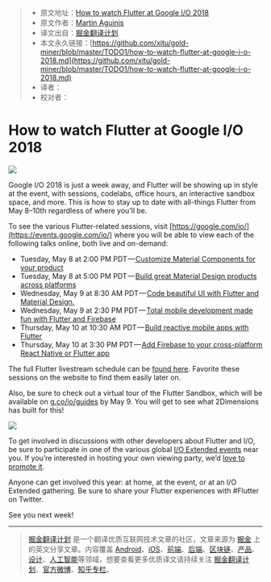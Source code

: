 > * 原文地址：[How to watch Flutter at Google I/O 2018](https://medium.com/flutter-io/how-to-watch-flutter-at-google-i-o-2018-c7e082fc836f)
> * 原文作者：[Martin Aguinis](https://medium.com/@aguinis?source=post_header_lockup)
> * 译文出自：[掘金翻译计划](https://github.com/xitu/gold-miner)
> * 本文永久链接：[https://github.com/xitu/gold-miner/blob/master/TODO1/how-to-watch-flutter-at-google-i-o-2018.md](https://github.com/xitu/gold-miner/blob/master/TODO1/how-to-watch-flutter-at-google-i-o-2018.md)
> * 译者：
> * 校对者：

# How to watch Flutter at Google I/O 2018

![](https://cdn-images-1.medium.com/max/800/1*dArkoJSnhvcjZ6p4ds63BA.png)

Google I/O 2018 is just a week away, and Flutter will be showing up in style at the event, with sessions, codelabs, office hours, an interactive sandbox space, and more. This is how to stay up to date with all-things Flutter from May 8–10th regardless of where you’ll be.

To see the various Flutter-related sessions, visit [https://google.com/io/](https://events.google.com/io/) where you will be able to view each of the following talks online, both live and on-demand:

*   Tuesday, May 8 at 2:00 PM PDT —[ Customize Material Components for your product](https://events.google.com/io/schedule/?section=may-8&sid=247e7a44-c632-464e-954c-303ede5befd5&livestream=true&topic=flutter)
*   Tuesday, May 8 at 5:00 PM PDT — [Build great Material Design products across platforms](https://events.google.com/io/schedule/?section=may-8&sid=03c677fd-d082-4bf9-ae38-06829cfdada9&livestream=true&topic=flutter)
*   Wednesday, May 9 at 8:30 AM PDT — [Code beautiful UI with Flutter and Material Design.](https://events.google.com/io/schedule/?section=may-8&sid=086cd75d-8f7a-45d7-99bb-69dd3709535a&livestream=true&topic=flutter)
*   Wednesday, May 9 at 2:30 PM PDT — [Total mobile development made fun with Flutter and Firebase](https://events.google.com/io/schedule/?section=may-8&sid=94f05260-0dfd-4867-8d04-399e96595035&livestream=true&topic=flutter)
*   Thursday, May 10 at 10:30 AM PDT — [Build reactive mobile apps with Flutter](https://events.google.com/io/schedule/?section=may-8&sid=dab2bf45-6e44-4605-a997-9d446f95ef38&livestream=true&topic=flutter)
*   Thursday, May 10 at 3:30 PM PDT — [Add Firebase to your cross-platform React Native or Flutter app](https://events.google.com/io/schedule/?section=may-8&sid=c8374ad6-94f3-47bb-99fd-164c0d0a81bc&livestream=true&topic=flutter)

The full Flutter livestream schedule can be [found here](https://events.google.com/io/schedule/?section=may-8&livestream=true&topic=flutter&utm_source=flutter&utm_medium=pre%20io%20announcement&utm_campaign=io18). Favorite these sessions on the website to find them easily later on.

Also, be sure to check out a virtual tour of the Flutter Sandbox, which will be available on [g.co/io/guides](http://g.co/io/guides) by May 9\. You will get to see what 2Dimensions has built for this!

![](https://cdn-images-1.medium.com/max/800/1*ZPr26vDyRE90NtHZJ6Jmgg.gif)

To get involved in discussions with other developers about Flutter and I/O, be sure to participate in one of the various global [I/O Extended events](http://google.com/io/extended) near you. If you’re interested in hosting your own viewing party, we’d [love to promote it](https://events.google.com/io/extended/form/).

Anyone can get involved this year: at home, at the event, or at an I/O Extended gathering. Be sure to share your Flutter experiences with #Flutter on Twitter.

See you next week!


---

> [掘金翻译计划](https://github.com/xitu/gold-miner) 是一个翻译优质互联网技术文章的社区，文章来源为 [掘金](https://juejin.im) 上的英文分享文章。内容覆盖 [Android](https://github.com/xitu/gold-miner#android)、[iOS](https://github.com/xitu/gold-miner#ios)、[前端](https://github.com/xitu/gold-miner#前端)、[后端](https://github.com/xitu/gold-miner#后端)、[区块链](https://github.com/xitu/gold-miner#区块链)、[产品](https://github.com/xitu/gold-miner#产品)、[设计](https://github.com/xitu/gold-miner#设计)、[人工智能](https://github.com/xitu/gold-miner#人工智能)等领域，想要查看更多优质译文请持续关注 [掘金翻译计划](https://github.com/xitu/gold-miner)、[官方微博](http://weibo.com/juejinfanyi)、[知乎专栏](https://zhuanlan.zhihu.com/juejinfanyi)。
